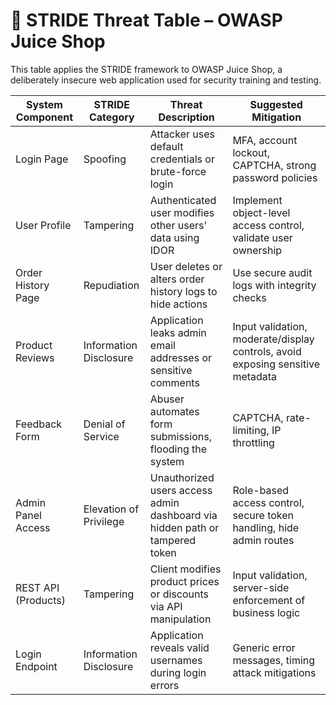 # 🔐 STRIDE Threat Table – OWASP Juice Shop

This table applies the STRIDE framework to OWASP Juice Shop, a deliberately insecure web application used for security training and testing.

| System Component     | STRIDE Category       | Threat Description                                                                 | Suggested Mitigation                                                                 |
|----------------------|------------------------|-------------------------------------------------------------------------------------|----------------------------------------------------------------------------------------|
| Login Page           | Spoofing               | Attacker uses default credentials or brute-force login                             | MFA, account lockout, CAPTCHA, strong password policies                                |
| User Profile         | Tampering              | Authenticated user modifies other users' data using IDOR                           | Implement object-level access control, validate user ownership                         |
| Order History Page   | Repudiation            | User deletes or alters order history logs to hide actions                          | Use secure audit logs with integrity checks                                            |
| Product Reviews      | Information Disclosure | Application leaks admin email addresses or sensitive comments                      | Input validation, moderate/display controls, avoid exposing sensitive metadata         |
| Feedback Form        | Denial of Service      | Abuser automates form submissions, flooding the system                             | CAPTCHA, rate-limiting, IP throttling                                                  |
| Admin Panel Access   | Elevation of Privilege | Unauthorized users access admin dashboard via hidden path or tampered token        | Role-based access control, secure token handling, hide admin routes                    |
| REST API (Products)  | Tampering              | Client modifies product prices or discounts via API manipulation                   | Input validation, server-side enforcement of business logic                            |
| Login Endpoint       | Information Disclosure | Application reveals valid usernames during login errors                            | Generic error messages, timing attack mitigations                                      |

